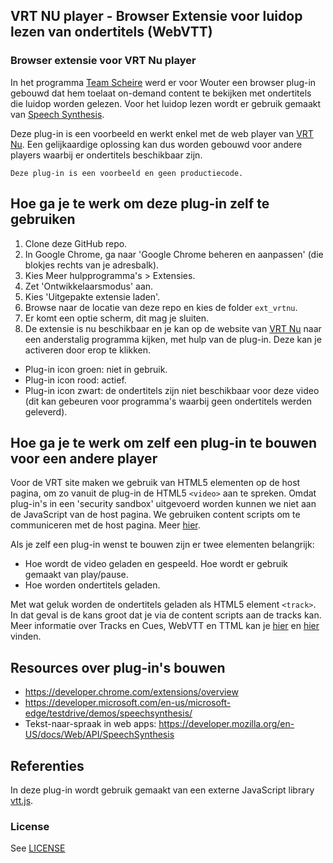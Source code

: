 ## VRT NU player - Browser Extensie voor luidop lezen van ondertitels (WebVTT)

### Browser extensie voor VRT Nu player
In het programma [Team Scheire](https://www.canvas.be/team-scheire) werd er voor Wouter een browser plug-in gebouwd dat hem toelaat on-demand content te bekijken met ondertitels die luidop worden gelezen. Voor het luidop lezen wordt er gebruik gemaakt van [Speech Synthesis](https://developer.mozilla.org/en-US/docs/Web/API/SpeechSynthesis). 

Deze plug-in is een voorbeeld en werkt enkel met de web player van [VRT Nu](https://www.vrt.be/vrtnu/). Een gelijkaardige oplossing kan dus worden gebouwd voor andere players waarbij er ondertitels beschikbaar zijn. 

    Deze plug-in is een voorbeeld en geen productiecode.


## Hoe ga je te werk om deze plug-in zelf te gebruiken

1.  Clone deze GitHub repo.
1.  In Google Chrome, ga naar 'Google Chrome beheren en aanpassen' (die blokjes rechts van je adresbalk).
1.  Kies Meer hulpprogramma's > Extensies.
1.  Zet 'Ontwikkelaarsmodus' aan.
1.  Kies 'Uitgepakte extensie laden'.
1.  Browse naar de locatie van deze repo en kies de folder `ext_vrtnu`.
1.  Er komt een optie scherm, dit mag je sluiten.
1.  De extensie is nu beschikbaar en je kan op de website van [VRT Nu](https://www.vrt.be/vrtnu/) naar een anderstalig programma kijken, met hulp van de plug-in. Deze kan je activeren door erop te klikken.
   - Plug-in icon groen: niet in gebruik.
   - Plug-in icon rood: actief.
   - Plug-in icon zwart: de ondertitels zijn niet beschikbaar voor deze video (dit kan gebeuren voor programma's waarbij geen ondertitels werden geleverd).

## Hoe ga je te werk om zelf een plug-in te bouwen voor een andere player
Voor de VRT site maken we gebruik van HTML5 elementen op de host pagina, om zo vanuit de plug-in de HTML5 `<video>` aan te spreken. Omdat plug-in's in een 'security sandbox' uitgevoerd worden kunnen we niet aan de JavaScript van de host pagina. We gebruiken content scripts om te communiceren met de host pagina. Meer [hier](https://developer.chrome.com/extensions/content_scripts).

Als je zelf een plug-in wenst te bouwen zijn er twee elementen belangrijk:
- Hoe wordt de video geladen en gespeeld. Hoe wordt er gebruik gemaakt van play/pause.
- Hoe worden ondertitels geladen.

Met wat geluk worden de ondertitels geladen als HTML5 element `<track>`. In dat geval is de kans groot dat je via de content scripts aan de tracks kan. Meer informatie over Tracks en Cues, WebVTT en TTML kan je [hier](https://developer.mozilla.org/en-US/docs/Web/Apps/Fundamentals/Audio_and_video_delivery/Adding_captions_and_subtitles_to_HTML5_video) en [hier](https://www.w3.org/WAI/GL/wiki/Using_the_track_element_to_provide_captions) vinden.


## Resources over plug-in's bouwen
- https://developer.chrome.com/extensions/overview
- https://developer.microsoft.com/en-us/microsoft-edge/testdrive/demos/speechsynthesis/
- Tekst-naar-spraak in web apps: https://developer.mozilla.org/en-US/docs/Web/API/SpeechSynthesis

## Referenties
In deze plug-in wordt gebruik gemaakt van een externe JavaScript library [vtt.js](https://github.com/mozilla/vtt.js). 


### License 

See [LICENSE](LICENSE)






